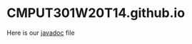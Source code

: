 # CMPUT301W20T14.github.io
Here is our [javadoc](https://cmput301w20t14.github.io/Javadocs/index.html) file
